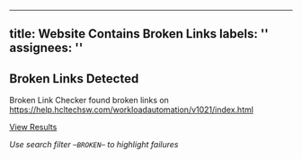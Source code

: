  ---
title: Website Contains Broken Links
labels: ''
assignees: ''
---

## Broken Links Detected

Broken Link Checker found broken links on https://help.hcltechsw.com/workloadautomation/v1021/index.html

[View Results](https://github.com/melanie-feb/melanie-feb.github.io-content/actions/workflows/check-broken-links.yml)

_Use search filter `─BROKEN─` to highlight failures_
